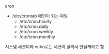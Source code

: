 cron

- /etc/crontab 메인이 되는 파일
    - /etc/cron.hourly
    - /etc/cron.daily
    - /etc/cron.weekly
    - /etc/cron.monthly

시스템 세션이라 echo로는 세션이 달라서 안될꺼라고 함

